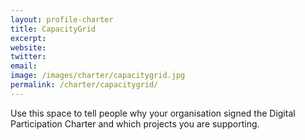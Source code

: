 ```yaml
---
layout: profile-charter
title: CapacityGrid
excerpt: 
website: 
twitter: 
email: 
image: /images/charter/capacitygrid.jpg
permalink: /charter/capacitygrid/
---
```


Use this space to tell people why your organisation signed the Digital Participation Charter and which projects you are supporting.